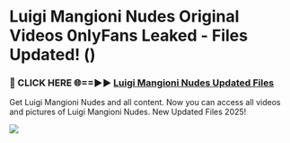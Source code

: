 # Luigi Mangioni Nudes Original Videos 0nlyFans Leaked - Files Updated! ()

<h3>🔴 CLICK HERE 🌐==►► <a href="https://tinyurl.com/2p9ay9w9" rel="nofollow">Luigi Mangioni Nudes Updated Files</a></h3>

Get Luigi Mangioni Nudes and all content. Now you can access all videos and pictures of Luigi Mangioni Nudes. New Updated Files 2025!

[![](https://i.imgur.com/KQgVmj3.gif)](https://tinyurl.com/2p9ay9w9)
